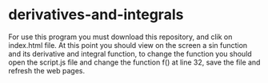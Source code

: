 # derivatives-and-integrals
For use this program you must download this repository, and clik on index.html file.
At this point you should view on the screen a sin function and its derivative and integral function, to change the function you should open the script.js file and change the function f() at line 32, save the file and refresh the web pages.
